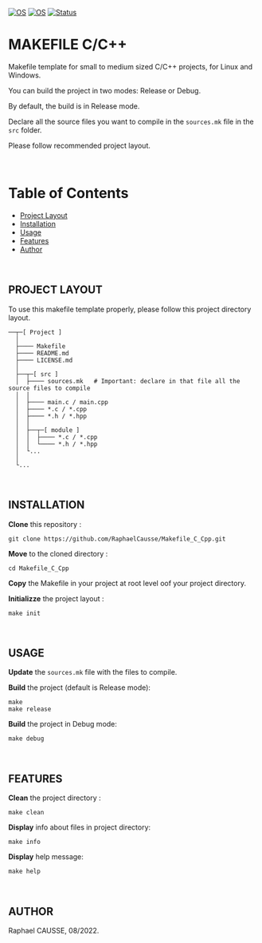 [![OS](https://img.shields.io/badge/os-linux-blue.svg)](https://shields.io/)
[![OS](https://img.shields.io/badge/os-windows-blue.svg)](https://shields.io/)
[![Status](https://img.shields.io/badge/status-completed-success.svg)](https://shields.io/)

# MAKEFILE C/C++

Makefile template for small to medium sized C/C++ projects, for Linux and Windows.

You can build the project in two modes: Release or Debug.

By default, the build is in Release mode.

Declare all the source files you want to compile in the `sources.mk` file in the `src` folder.

Please follow recommended project layout.

<br>

# Table of Contents
 
- [Project Layout](#project-layout)
- [Installation](#installation)
- [Usage](#usage)
- [Features](#features)
- [Author](#author)

<br>

## PROJECT LAYOUT

To use this makefile template properly, please follow this project directory layout.
```
──┬─[ Project ]
  │
  ├──── Makefile
  ├──── README.md
  ├──── LICENSE.md
  │
  ├──┬─[ src ]
  │  ├──── sources.mk   # Important: declare in that file all the source files to compile
  │  │
  │  ├──── main.c / main.cpp
  │  ├──── *.c / *.cpp
  │  ├──── *.h / *.hpp
  │  │
  │  ├──┬─[ module ]
  │  │  ├──── *.c / *.cpp
  │  │  └──── *.h / *.hpp
  │  └...
  │
  └...
```
<br>

## INSTALLATION

**Clone** this repository :
```
git clone https://github.com/RaphaelCausse/Makefile_C_Cpp.git
```
**Move** to the cloned directory :
```
cd Makefile_C_Cpp
```
**Copy** the Makefile in your project at root level oof your project directory.

**Initializze** the project layout :
```
make init
```

<br>

## USAGE

**Update** the `sources.mk` file with the files to compile.

**Build** the project (default is Release mode):
```
make
make release
```
**Build** the project in Debug mode:
```
make debug
```
<br>

## FEATURES

**Clean** the project directory :
```
make clean
```
**Display** info about files in project directory:
```
make info
```
**Display** help message:
```
make help
```
<br>

## AUTHOR

Raphael CAUSSE, 08/2022.
